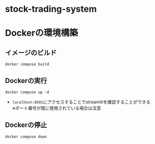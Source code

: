 # stock-trading-system

# Dockerの環境構築
## イメージのビルド
```
docker compose build
```
## Dockerの実行
```
docker compose up -d
```
 + `localhost:8501`にアクセスすることでstreamlitを確認することができる  
    ※ポート番号が既に使用されている場合は注意

## Dockerの停止
```
docker compose down
```